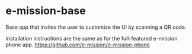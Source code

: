 # e-mission-base
Base app that invites the user to customize the UI by scanning a QR code.

Installation instructions are the same as for the full-featured e-mission phone app.
https://github.com/e-mission/e-mission-phone


